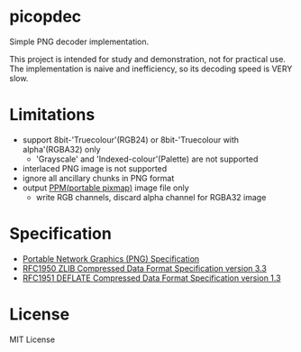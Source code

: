 # picopdec
Simple PNG decoder implementation.

This project is intended for study and demonstration, not for practical use. The implementation is naive and inefficiency, so its decoding speed is VERY slow.


# Limitations
- support 8bit-'Truecolour'(RGB24) or 8bit-'Truecolour with alpha'(RGBA32) only
    - 'Grayscale' and 'Indexed-colour'(Palette) are not supported
- interlaced PNG image is not supported
- ignore all ancillary chunks in PNG format
- output [PPM(portable pixmap)][ppm] image file only
    - write RGB channels, discard alpha channel for RGBA32 image

[ppm]: https://en.wikipedia.org/wiki/Netpbm_format


# Specification
- [Portable Network Graphics (PNG) Specification](http://www.w3.org/TR/PNG)
- [RFC1950 ZLIB Compressed Data Format Specification version 3.3](https://www.rfc-editor.org/rfc/rfc1950.html)
- [RFC1951 DEFLATE Compressed Data Format Specification version 1.3](https://www.rfc-editor.org/rfc/rfc1951.html)


# License
MIT License

